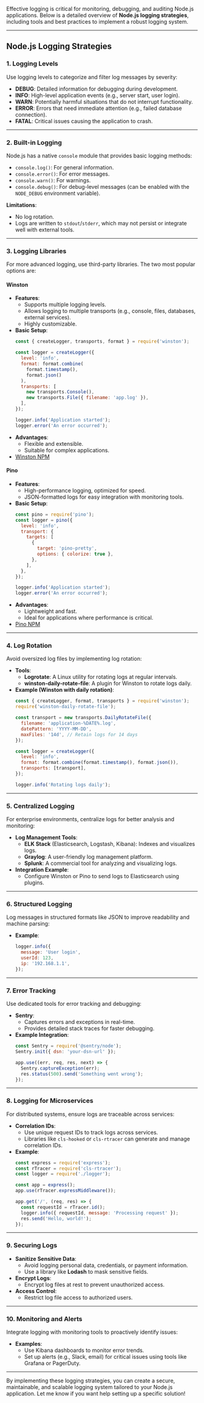 Effective logging is critical for monitoring, debugging, and auditing Node.js applications. Below is a detailed overview of **Node.js logging strategies**, including tools and best practices to implement a robust logging system.

---

## **Node.js Logging Strategies**

### **1. Logging Levels**
Use logging levels to categorize and filter log messages by severity:
- **DEBUG**: Detailed information for debugging during development.
- **INFO**: High-level application events (e.g., server start, user login).
- **WARN**: Potentially harmful situations that do not interrupt functionality.
- **ERROR**: Errors that need immediate attention (e.g., failed database connection).
- **FATAL**: Critical issues causing the application to crash.

---

### **2. Built-in Logging**
Node.js has a native `console` module that provides basic logging methods:
- `console.log()`: For general information.
- `console.error()`: For error messages.
- `console.warn()`: For warnings.
- `console.debug()`: For debug-level messages (can be enabled with the `NODE_DEBUG` environment variable).

**Limitations**:
- No log rotation.
- Logs are written to `stdout`/`stderr`, which may not persist or integrate well with external tools.

---

### **3. Logging Libraries**
For more advanced logging, use third-party libraries. The two most popular options are:

#### **Winston**
- **Features**:
  - Supports multiple logging levels.
  - Allows logging to multiple transports (e.g., console, files, databases, external services).
  - Highly customizable.
- **Basic Setup**:
  ```javascript
  const { createLogger, transports, format } = require('winston');

  const logger = createLogger({
    level: 'info',
    format: format.combine(
      format.timestamp(),
      format.json()
    ),
    transports: [
      new transports.Console(),
      new transports.File({ filename: 'app.log' }),
    ],
  });

  logger.info('Application started');
  logger.error('An error occurred');
  ```
- **Advantages**:
  - Flexible and extensible.
  - Suitable for complex applications.
- [Winston NPM](https://www.npmjs.com/package/winston)

#### **Pino**
- **Features**:
  - High-performance logging, optimized for speed.
  - JSON-formatted logs for easy integration with monitoring tools.
- **Basic Setup**:
  ```javascript
  const pino = require('pino');
  const logger = pino({
    level: 'info',
    transport: {
      targets: [
        {
          target: 'pino-pretty',
          options: { colorize: true },
        },
      ],
    },
  });

  logger.info('Application started');
  logger.error('An error occurred');
  ```
- **Advantages**:
  - Lightweight and fast.
  - Ideal for applications where performance is critical.
- [Pino NPM](https://www.npmjs.com/package/pino)
---

### **4. Log Rotation**
Avoid oversized log files by implementing log rotation:
- **Tools**:
  - **Logrotate**: A Linux utility for rotating logs at regular intervals.
  - **winston-daily-rotate-file**: A plugin for Winston to rotate logs daily.
- **Example (Winston with daily rotation)**:
  ```javascript
  const { createLogger, format, transports } = require('winston');
  require('winston-daily-rotate-file');

  const transport = new transports.DailyRotateFile({
    filename: 'application-%DATE%.log',
    datePattern: 'YYYY-MM-DD',
    maxFiles: '14d', // Retain logs for 14 days
  });

  const logger = createLogger({
    level: 'info',
    format: format.combine(format.timestamp(), format.json()),
    transports: [transport],
  });

  logger.info('Rotating logs daily');
  ```

---

### **5. Centralized Logging**
For enterprise environments, centralize logs for better analysis and monitoring:
- **Log Management Tools**:
  - **ELK Stack** (Elasticsearch, Logstash, Kibana): Indexes and visualizes logs.
  - **Graylog**: A user-friendly log management platform.
  - **Splunk**: A commercial tool for analyzing and visualizing logs.
- **Integration Example**:
  - Configure Winston or Pino to send logs to Elasticsearch using plugins.

---

### **6. Structured Logging**
Log messages in structured formats like JSON to improve readability and machine parsing:
- **Example**:
  ```javascript
  logger.info({
    message: 'User login',
    userId: 123,
    ip: '192.168.1.1',
  });
  ```

---

### **7. Error Tracking**
Use dedicated tools for error tracking and debugging:
- **Sentry**:
  - Captures errors and exceptions in real-time.
  - Provides detailed stack traces for faster debugging.
- **Example Integration**:
  ```javascript
  const Sentry = require('@sentry/node');
  Sentry.init({ dsn: 'your-dsn-url' });

  app.use((err, req, res, next) => {
    Sentry.captureException(err);
    res.status(500).send('Something went wrong');
  });
  ```

---

### **8. Logging for Microservices**
For distributed systems, ensure logs are traceable across services:
- **Correlation IDs**:
  - Use unique request IDs to track logs across services.
  - Libraries like `cls-hooked` or `cls-rtracer` can generate and manage correlation IDs.
- **Example**:
  ```javascript
  const express = require('express');
  const rTracer = require('cls-rtracer');
  const logger = require('./logger');

  const app = express();
  app.use(rTracer.expressMiddleware());

  app.get('/', (req, res) => {
    const requestId = rTracer.id();
    logger.info({ requestId, message: 'Processing request' });
    res.send('Hello, world!');
  });
  ```

---

### **9. Securing Logs**
- **Sanitize Sensitive Data**:
  - Avoid logging personal data, credentials, or payment information.
  - Use a library like **Lodash** to mask sensitive fields.
- **Encrypt Logs**:
  - Encrypt log files at rest to prevent unauthorized access.
- **Access Control**:
  - Restrict log file access to authorized users.

---

### **10. Monitoring and Alerts**
Integrate logging with monitoring tools to proactively identify issues:
- **Examples**:
  - Use Kibana dashboards to monitor error trends.
  - Set up alerts (e.g., Slack, email) for critical issues using tools like Grafana or PagerDuty.

---

By implementing these logging strategies, you can create a secure, maintainable, and scalable logging system tailored to your Node.js application. Let me know if you want help setting up a specific solution!